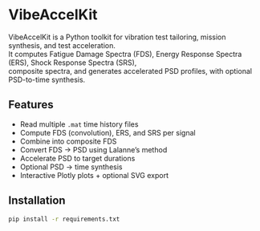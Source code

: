 # VibeAccelKit

VibeAccelKit is a Python toolkit for vibration test tailoring, mission synthesis, and test acceleration.  
It computes Fatigue Damage Spectra (FDS), Energy Response Spectra (ERS), Shock Response Spectra (SRS),  
composite spectra, and generates accelerated PSD profiles, with optional PSD-to-time synthesis.

## Features
- Read multiple `.mat` time history files
- Compute FDS (convolution), ERS, and SRS per signal
- Combine into composite FDS
- Convert FDS → PSD using Lalanne’s method
- Accelerate PSD to target durations
- Optional PSD → time synthesis
- Interactive Plotly plots + optional SVG export

## Installation
```bash
pip install -r requirements.txt
